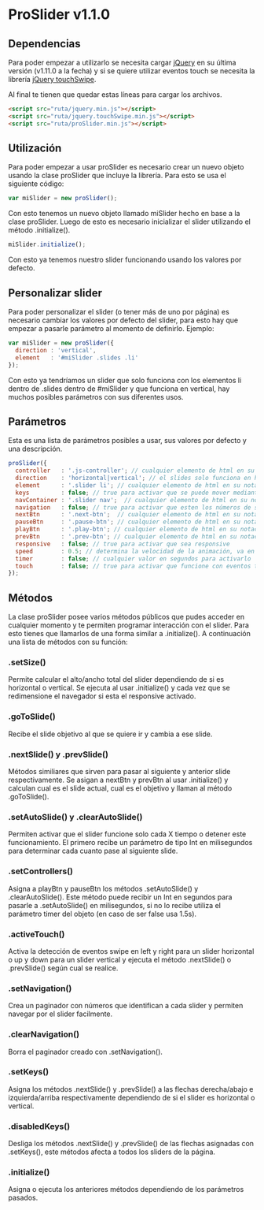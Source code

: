 # ProSlider v1.1.0

## Dependencias
Para poder empezar a utilizarlo se necesita cargar [jQuery](http://jquery.com) en su última versión (v1.11.0 a la fecha) y si se quiere utilizar eventos touch se necesita la librería [jQuery touchSwipe](http://labs.rampinteractive.co.uk/touchSwipe/demos).

Al final te tienen que quedar estas líneas para cargar los archivos.

```html
<script src="ruta/jquery.min.js"></script>
<script src="ruta/jquery.touchSwipe.min.js"></script>
<script src="ruta/proSlider.min.js"></script>
```

## Utilización
Para poder empezar a usar proSlider es necesario crear un nuevo objeto usando la clase proSlider que incluye la librería. Para esto se usa el siguiente código:
```javascript
var miSlider = new proSlider();
```
Con esto tenemos un nuevo objeto llamado miSlider hecho en base a la clase proSlider. Luego de esto es necesario inicializar el slider utilizando el método .initialize().
```javascript
miSlider.initialize();
```
Con esto ya tenemos nuestro slider funcionando usando los valores por defecto.

## Personalizar slider
Para poder personalizar el slider (o tener más de uno por página) es necesario cambiar los valores por defecto del slider, para esto hay que empezar a pasarle parámetro al momento de definirlo. Ejemplo:
```javascript
var miSlider = new proSlider({
  direction : 'vertical',
  element   : '#miSlider .slides .li'
});
```
Con esto ya tendríamos un slider que solo funciona con los elementos li dentro de .slides dentro de #miSlider y que funciona en vertical, hay muchos posibles parámetros con sus diferentes usos.

## Parámetros
Esta es una lista de parámetros posibles a usar, sus valores por defecto y una descripción.
```javascript
proSlider({
  controller   : '.js-controller'; // cualquier elemento de html en su notación de CSS
  direction    : 'horizontal|vertical'; // el slides solo funciona en horizontal y vertical;
  element      : '.slider li'; // cualquier elemento de html en su notación de CSS
  keys         : false; // true para activar que se puede mover mediante teclas
  navContainer : '.slider nav';  // cualquier elemento de html en su notación de CSS
  navigation   : false; // true para activar que esten los números de slides para navegar por el slider
  nextBtn      : '.next-btn';  // cualquier elemento de html en su notación de CSS
  pauseBtn     : '.pause-btn'; // cualquier elemento de html en su notación de CSS
  playBtn      : '.play-btn'; // cualquier elemento de html en su notación de CSS
  prevBtn      : '.prev-btn'; // cualquier elemento de html en su notación de CSS
  responsive   : false; // true para activar que sea responsive
  speed        : 0.5; // determina la velocidad de la animación, va en segundos
  timer        : false; // cualquier valor en segundos para activarlo
  touch        : false; // true para activar que funcione con eventos touch (requiere dependencia externa)
});
```

## Métodos
La clase proSlider posee varios métodos públicos que pudes acceder en cualquier momento y te permiten programar interacción con el slider. Para esto tienes que llamarlos de una forma similar a .initialize(). A continuación una lista de métodos con su función:

### .setSize()
Permite calcular el alto/ancho total del slider dependiendo de si es horizontal o vertical. Se ejecuta al usar .initialize() y cada vez que se redimensione el navegador si esta el responsive activado.

### .goToSlide()
Recibe el slide objetivo al que se quiere ir y cambia a ese slide.

### .nextSlide() y .prevSlide()
Métodos similiares que sirven para pasar al siguiente y anterior slide respectivamente. Se asigan a nextBtn y prevBtn al usar .initialize() y calculan cual es el slide actual, cual es el objetivo y llaman al método .goToSlide().

### .setAutoSlide() y .clearAutoSlide()
Permiten activar que el slider funcione solo cada X tiempo o detener este funcionamiento. El primero recibe un parámetro de tipo Int en milisegundos para determinar cada cuanto pase al siguiente slide.

### .setControllers()
Asigna a playBtn y pauseBtn los métodos .setAutoSlide() y .clearAutoSlide(). Este método puede recibir un Int en segundos para pasarle a .setAutoSlide() en milisegundos, si no lo recibe utiliza el parámetro timer del objeto (en caso de ser false usa 1.5s).

### .activeTouch()
Activa la detección de eventos swipe en left y right para un slider horizontal o up y down para un slider vertical y ejecuta el método .nextSlide() o .prevSlide() según cual se realice.

### .setNavigation()
Crea un paginador con números que identifican a cada slider y permiten navegar por el slider facilmente.

### .clearNavigation()
Borra el paginador creado con .setNavigation().

### .setKeys()
Asigna los métodos .nextSlide() y .prevSlide() a las flechas derecha/abajo e izquierda/arriba respectivamente dependiendo de si el slider es horizontal o vertical.

### .disabledKeys()
Desliga los métodos .nextSlide() y .prevSlide() de las flechas asignadas con .setKeys(), este métodos afecta a todos los sliders de la página.

### .initialize()
Asigna o ejecuta los anteriores métodos dependiendo de los parámetros pasados.